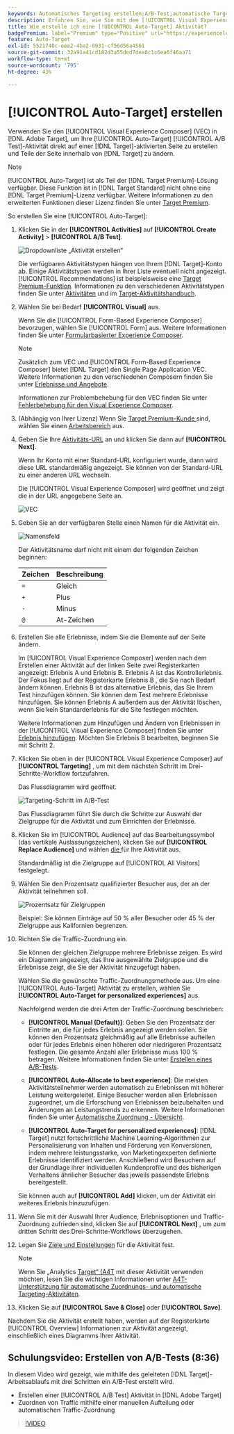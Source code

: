 ```yaml
---
keywords: Automatisches Targeting erstellen;A/B-Test;automatische Targeting-Aktivität;neue A/B-Aktivität;automatisches Targeting;automatisches Targeting für personalisierte Erlebnisse;personalisierte Optimierung
description: Erfahren Sie, wie Sie mit dem [!UICONTROL Visual Experience Composer] (VEC) in  [!DNL Adobe Target]  eine [!UICONTROL Auto-Target] A/B-Test -Aktivität erstellen.
title: Wie erstelle ich eine [!UICONTROL Auto-Target] Aktivität?
badgePremium: label="Premium" type="Positive" url="https://experienceleague.adobe.com/docs/target/using/introduction/intro.html?lang=en#premium newtab=true" tooltip="Hier finden Sie Informationen zum Lieferumfang von Target Premium."
feature: Auto-Target
exl-id: 5521740c-eee2-4ba2-8931-cf56d56a4561
source-git-commit: 32a91a41cd182d3a55ded7dea8c1c6ea6f46aa71
workflow-type: tm+mt
source-wordcount: '795'
ht-degree: 43%

---
```


# [!UICONTROL Auto-Target] erstellen

Verwenden Sie den [!UICONTROL Visual Experience Composer] (VEC) in [!DNL Adobe Target], um Ihre [!UICONTROL Auto-Target] [!UICONTROL A/B Test]-Aktivität direkt auf einer [!DNL Target]-aktivierten Seite zu erstellen und Teile der Seite innerhalb von [!DNL Target] zu ändern.

>[!NOTE]
>
>[!UICONTROL Auto-Target] ist als Teil der [!DNL Target Premium]-Lösung verfügbar. Diese Funktion ist in [!DNL Target Standard] nicht ohne eine [!DNL Target Premium]-Lizenz verfügbar. Weitere Informationen zu den erweiterten Funktionen dieser Lizenz finden Sie unter [Target Premium](/help/main/c-intro/intro.md).

So erstellen Sie eine [!UICONTROL Auto-Target]:

1. Klicken Sie in der **[!UICONTROL Activities]** auf **[!UICONTROL Create Activity]** > **[!UICONTROL A/B Test]**.

   ![Dropdownliste „Aktivität erstellen“](/help/main/c-activities/t-test-ab/t-test-create-ab/assets/ab_select-new.png)

   Die verfügbaren Aktivitätstypen hängen von Ihrem [!DNL Target]-Konto ab. Einige Aktivitätstypen werden in Ihrer Liste eventuell nicht angezeigt. [!UICONTROL Recommendations] ist beispielsweise eine [Target Premium-Funktion](/help/main/c-intro/intro.md#premium). Informationen zu den verschiedenen Aktivitätstypen finden Sie unter [Aktivitäten](/help/main/c-activities/activities.md) und im [Target-Aktivitätshandbuch](/help/main/c-activities/target-activities-guide.md).

1. Wählen Sie bei Bedarf **[!UICONTROL Visual]** aus.

   Wenn Sie die [!UICONTROL Form-Based Experience Composer] bevorzugen, wählen Sie [!UICONTROL Form] aus. Weitere Informationen finden Sie unter [Formularbasierter Experience Composer](/help/main/c-experiences/form-experience-composer.md).

   >[!NOTE]
   >
   >Zusätzlich zum VEC und [!UICONTROL Form-Based Experience Composer] bietet [!DNL Target] den Single Page Application VEC. Weitere Informationen zu den verschiedenen Composern finden Sie unter [Erlebnisse und Angebote](/help/main/c-experiences/experiences.md).
   >
   >Informationen zur Problembehebung für den VEC finden Sie unter [Fehlerbehebung für den Visual Experience Composer](/help/main/c-experiences/c-visual-experience-composer/r-troubleshoot-composer/troubleshoot-composer.md).

1. (Abhängig von Ihrer Lizenz) Wenn Sie [Target Premium-Kunde ](/help/main/c-intro/intro.md#premium)sind, wählen Sie einen [Arbeitsbereich](/help/main/administrating-target/c-user-management/property-channel/property-channel.md) aus.

1. Geben Sie Ihre [Aktivitäts-URL](/help/main/c-activities/t-test-ab/t-test-create-ab/ab-activity-url.md) an und klicken Sie dann auf **[!UICONTROL Next]**.

   Wenn Ihr Konto mit einer Standard-URL konfiguriert wurde, dann wird diese URL standardmäßig angezeigt. Sie können von der Standard-URL zu einer anderen URL wechseln.

   Die [!UICONTROL Visual Experience Composer] wird geöffnet und zeigt die in der URL angegebene Seite an.

   ![VEC](/help/main/c-activities/t-test-ab/t-test-create-ab/assets/vec-new.png)

1. Geben Sie an der verfügbaren Stelle einen Namen für die Aktivität ein.

   ![Namensfeld](/help/main/c-activities/t-test-ab/t-test-create-ab/assets/ab_newname-new.png)

   Der Aktivitätsname darf nicht mit einem der folgenden Zeichen beginnen:

   | Zeichen | Beschreibung |
   |--- |--- |
   | `=` | Gleich |
   | `+` | Plus |
   | `-` | Minus |
   | `@` | At-Zeichen |

1. Erstellen Sie alle Erlebnisse, indem Sie die Elemente auf der Seite ändern.

   Im [!UICONTROL Visual Experience Composer] werden nach dem Erstellen einer Aktivität auf der linken Seite zwei Registerkarten angezeigt: Erlebnis A und Erlebnis B. Erlebnis A ist das Kontrollerlebnis. Der Fokus liegt auf der Registerkarte Erlebnis B , die Sie nach Bedarf ändern können. Erlebnis B ist das alternative Erlebnis, das Sie Ihrem Test hinzufügen können. Sie können dem Test mehrere Erlebnisse hinzufügen. Sie können Erlebnis A außerdem aus der Aktivität löschen, wenn Sie kein Standarderlebnis für die Site festlegen möchten.

   Weitere Informationen zum Hinzufügen und Ändern von Erlebnissen in der [!UICONTROL Visual Experience Composer] finden Sie unter [Erlebnis hinzufügen](/help/main/c-activities/t-test-ab/t-test-create-ab/ab-add-experience.md). Möchten Sie Erlebnis B bearbeiten, beginnen Sie mit Schritt 2.

1. Klicken Sie oben in der [!UICONTROL Visual Experience Composer] auf **[!UICONTROL Targeting]** , um mit dem nächsten Schritt im Drei-Schritte-Workflow fortzufahren.

   Das Flussdiagramm wird geöffnet.

   ![Targeting-Schritt im A/B-Test](/help/main/c-activities/t-test-ab/t-test-create-ab/assets/ab_flow-new.png)

   Das Flussdiagramm führt Sie durch die Schritte zur Auswahl der Zielgruppe für die Aktivität und zum Einrichten der Erlebnisse.

1. Klicken Sie im [!UICONTROL Audience] auf das Bearbeitungssymbol (das vertikale Auslassungszeichen), klicken Sie auf **[!UICONTROL Replace Audience]** und wählen [ die ](/help/main/c-activities/t-test-ab/t-test-create-ab/ab-audience.md) für Ihre Aktivität aus.

   Standardmäßig ist die Zielgruppe auf [!UICONTROL All Visitors] festgelegt.

1. Wählen Sie den Prozentsatz qualifizierter Besucher aus, der an der Aktivität teilnehmen soll.

   ![Prozentsatz für Zielgruppen](/help/main/c-activities/t-test-ab/t-test-create-ab/assets/audperc-new.png)

   Beispiel: Sie können Einträge auf 50 % aller Besucher oder 45 % der Zielgruppe aus Kalifornien begrenzen.

1. Richten Sie die Traffic-Zuordnung ein.

   Sie können der gleichen Zielgruppe mehrere Erlebnisse zeigen. Es wird ein Diagramm angezeigt, das Ihre ausgewählte Zielgruppe und die Erlebnisse zeigt, die Sie der Aktivität hinzugefügt haben.

   Wählen Sie die gewünschte Traffic-Zuordnungsmethode aus. Um eine [!UICONTROL Auto-Target] Aktivität zu erstellen, wählen Sie **[!UICONTROL Auto-Target for personalized experiences]** aus.

   Nachfolgend werden die drei Arten der Traffic-Zuordnung beschrieben:

   * **[!UICONTROL Manual (Default)]**: Geben Sie den Prozentsatz der Eintritte an, die für jedes Erlebnis angezeigt werden sollen. Sie können den Prozentsatz gleichmäßig auf alle Erlebnisse aufteilen oder für jedes Erlebnis einen höheren oder niedrigeren Prozentsatz festlegen. Die gesamte Anzahl aller Erlebnisse muss 100 % betragen. Weitere Informationen finden Sie unter [Erstellen eines A/B-Tests](/help/main/c-activities/t-test-ab/t-test-create-ab/test-create-ab.md).

   * **[!UICONTROL Auto-Allocate to best experience]**: Die meisten Aktivitätsteilnehmer werden automatisch zu Erlebnissen mit höherer Leistung weitergeleitet. Einige Besucher werden allen Erlebnissen zugeordnet, um die Erforschung von Erlebnissen beizubehalten und Änderungen an Leistungstrends zu erkennen. Weitere Informationen finden Sie unter [Automatische Zuordnung - Übersicht](/help/main/c-activities/automated-traffic-allocation/automated-traffic-allocation.md).

   * **[!UICONTROL Auto-Target for personalized experiences]**: [!DNL Target] nutzt fortschrittliche Machine Learning-Algorithmen zur Personalisierung von Inhalten und Förderung von Konversionen, indem mehrere leistungsstarke, von Marketingexperten definierte Erlebnisse identifiziert werden. Anschließend wird Besuchern auf der Grundlage ihrer individuellen Kundenprofile und des bisherigen Verhaltens ähnlicher Besucher das jeweils passendste Erlebnis bereitgestellt.

   Sie können auch auf **[!UICONTROL Add]** klicken, um der Aktivität ein weiteres Erlebnis hinzuzufügen.

1. Wenn Sie mit der Auswahl Ihrer Audience, Erlebnisoptionen und Traffic-Zuordnung zufrieden sind, klicken Sie auf **[!UICONTROL Next]** , um zum dritten Schritt des Drei-Schritte-Workflows überzugehen.

1. Legen Sie [Ziele und Einstellungen](/help/main/c-activities/t-test-ab/t-test-create-ab/ab-goals-and-settings.md) für die Aktivität fest.

   >[!NOTE]
   >
   >Wenn Sie „Analytics [ Target“ (A4T](/help/main/c-integrating-target-with-mac/a4t/a4t.md) mit dieser Aktivität verwenden möchten, lesen Sie die wichtigen Informationen unter [A4T-Unterstützung für automatische Zuordnungs- und automatische Targeting-Aktivitäten](/help/main/c-integrating-target-with-mac/a4t/a4t-at-aa.md).

1. Klicken Sie auf **[!UICONTROL Save & Close]** oder **[!UICONTROL Save]**.

Nachdem Sie die Aktivität erstellt haben, werden auf der Registerkarte [!UICONTROL Overview] Informationen zur Aktivität angezeigt, einschließlich eines Diagramms Ihrer Aktivität.

## Schulungsvideo: Erstellen von A/B-Tests (8:36)

In diesem Video wird gezeigt, wie mithilfe des geleiteten [!DNL Target]-Arbeitsablaufs mit drei Schritten ein A/B-Test erstellt wird.

* Erstellen einer [!UICONTROL A/B Test] Aktivität in [!DNL Adobe Target]
* Zuordnen von Traffic mithilfe einer manuellen Aufteilung oder automatischen Traffic-Zuordnung

>[!VIDEO](https://video.tv.adobe.com/v/17391)
